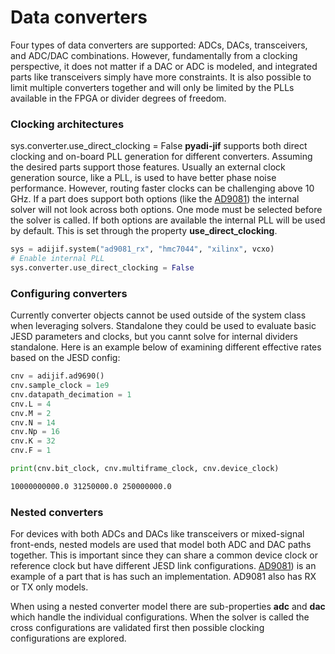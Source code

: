 # Data converters

Four types of data converters are supported: ADCs, DACs, transceivers, and ADC/DAC combinations. However, fundamentally from a clocking perspective, it does not matter if a DAC or ADC is modeled, and integrated parts like transceivers simply have more constraints. It is also possible to limit multiple converters together and will only be limited by the PLLs available in the FPGA or divider degrees of freedom.

### Clocking architectures

sys.converter.use_direct_clocking = False
**pyadi-jif** supports both direct clocking and on-board PLL generation for different converters. Assuming the desired parts support those features. Usually an external clock generation source, like a PLL, is used to have better phase noise performance. However, routing faster clocks can be challenging above 10 GHz. If a part does support both options (like the [AD9081](https://www.analog.com/en/products/ad9081.html)) the internal solver will not look across both options. One mode must be selected before the solver is called. If both options are available the internal PLL will be used by default. This is set through the property __use_direct_clocking__.

```python
sys = adijif.system("ad9081_rx", "hmc7044", "xilinx", vcxo)
# Enable internal PLL
sys.converter.use_direct_clocking = False
```

### Configuring converters

Currently converter objects cannot be used outside of the system class when leveraging solvers. Standalone they could be used to evaluate basic JESD parameters and clocks, but you cannt solve for internal dividers standalone. Here is an example below of examining different effective rates based on the JESD config:

```python
cnv = adijif.ad9690()
cnv.sample_clock = 1e9
cnv.datapath_decimation = 1
cnv.L = 4
cnv.M = 2
cnv.N = 14
cnv.Np = 16
cnv.K = 32
cnv.F = 1

print(cnv.bit_clock, cnv.multiframe_clock, cnv.device_clock)
```

```bash
10000000000.0 31250000.0 250000000.0 
```

### Nested converters

For devices with both ADCs and DACs like transceivers or mixed-signal front-ends, nested models are used that model both ADC and DAC paths together. This is important since they can share a common device clock or reference clock but have different JESD link configurations. [AD9081](https://www.analog.com/en/products/ad9081.html)) is an example of a part that is has such an implementation. AD9081 also has RX or TX only models.

When using a nested converter model there are sub-properties **adc** and **dac** which handle the individual configurations. When the solver is called the cross configurations are validated first then possible clocking configurations are explored.